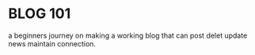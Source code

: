 # BLOG 101
a beginners journey on making a working blog that can post delet update news maintain connection.
